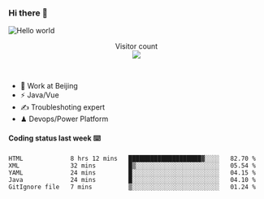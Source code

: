### Hi there 👋

<img src="https://raw.githubusercontent.com/sagar-viradiya/sagar-viradiya/master/resources/banner.png" alt="Hello world">
<p align="center"> 
  Visitor count<br/>
  <img src="https://profile-counter.glitch.me/youszoe/count.svg" />
</p>
<br/>

- 🍻 Work at Beijing 
- ⚡  Java/Vue
- ✍️  Troubleshoting expert
- ♟  Devops/Power Platform 

#### Coding status last week ⌨️

<!--START_SECTION:waka-->
```text
HTML             8 hrs 12 mins   ████████████████████▓░░░░   82.70 % 
XML              32 mins         █▒░░░░░░░░░░░░░░░░░░░░░░░   05.54 % 
YAML             24 mins         █░░░░░░░░░░░░░░░░░░░░░░░░   04.15 % 
Java             24 mins         █░░░░░░░░░░░░░░░░░░░░░░░░   04.10 % 
GitIgnore file   7 mins          ▒░░░░░░░░░░░░░░░░░░░░░░░░   01.24 % 
```
<!--END_SECTION:waka-->

<br/>
<center><img src="http://ghchart.rshah.org/409ba5/yousazoe" alt="" /></center>


